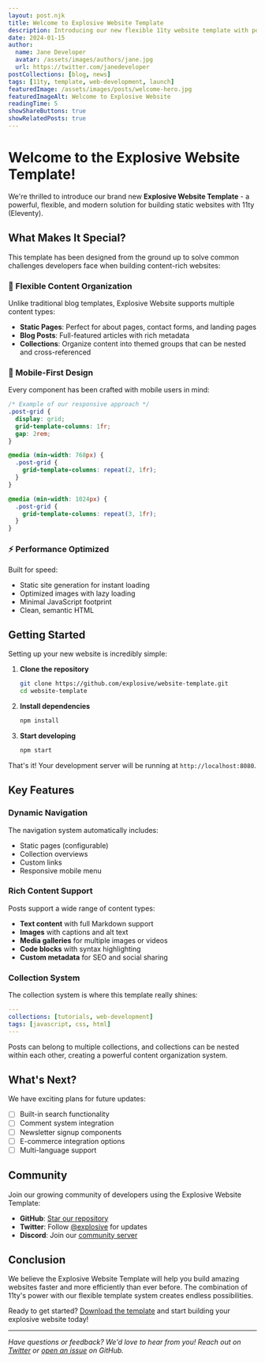 ```yaml
---
layout: post.njk
title: Welcome to Explosive Website Template
description: Introducing our new flexible 11ty website template with powerful collection features
date: 2024-01-15
author:
  name: Jane Developer
  avatar: /assets/images/authors/jane.jpg
  url: https://twitter.com/janedeveloper
postCollections: [blog, news]
tags: [11ty, template, web-development, launch]
featuredImage: /assets/images/posts/welcome-hero.jpg
featuredImageAlt: Welcome to Explosive Website
readingTime: 5
showShareButtons: true
showRelatedPosts: true
---
```


# Welcome to the Explosive Website Template!

We're thrilled to introduce our brand new **Explosive Website Template** - a powerful, flexible, and modern solution for building static websites with 11ty (Eleventy).

## What Makes It Special?

This template has been designed from the ground up to solve common challenges developers face when building content-rich websites:

### 🎯 Flexible Content Organization

Unlike traditional blog templates, Explosive Website supports multiple content types:

- **Static Pages**: Perfect for about pages, contact forms, and landing pages
- **Blog Posts**: Full-featured articles with rich metadata
- **Collections**: Organize content into themed groups that can be nested and cross-referenced

### 📱 Mobile-First Design

Every component has been crafted with mobile users in mind:

```css
/* Example of our responsive approach */
.post-grid {
  display: grid;
  grid-template-columns: 1fr;
  gap: 2rem;
}

@media (min-width: 768px) {
  .post-grid {
    grid-template-columns: repeat(2, 1fr);
  }
}

@media (min-width: 1024px) {
  .post-grid {
    grid-template-columns: repeat(3, 1fr);
  }
}
```

### ⚡ Performance Optimized

Built for speed:

- Static site generation for instant loading
- Optimized images with lazy loading
- Minimal JavaScript footprint
- Clean, semantic HTML

## Getting Started

Setting up your new website is incredibly simple:

1. **Clone the repository**
   ```bash
   git clone https://github.com/explosive/website-template.git
   cd website-template
   ```

2. **Install dependencies**
   ```bash
   npm install
   ```

3. **Start developing**
   ```bash
   npm start
   ```

That's it! Your development server will be running at `http://localhost:8080`.

## Key Features

### Dynamic Navigation

The navigation system automatically includes:
- Static pages (configurable)
- Collection overviews
- Custom links
- Responsive mobile menu

### Rich Content Support

Posts support a wide range of content types:

- **Text content** with full Markdown support
- **Images** with captions and alt text
- **Media galleries** for multiple images or videos
- **Code blocks** with syntax highlighting
- **Custom metadata** for SEO and social sharing

### Collection System

The collection system is where this template really shines:

```yaml
---
collections: [tutorials, web-development]
tags: [javascript, css, html]
---
```

Posts can belong to multiple collections, and collections can be nested within each other, creating a powerful content organization system.

## What's Next?

We have exciting plans for future updates:

- [ ] Built-in search functionality
- [ ] Comment system integration
- [ ] Newsletter signup components
- [ ] E-commerce integration options
- [ ] Multi-language support

## Community

Join our growing community of developers using the Explosive Website Template:

- **GitHub**: [Star our repository](https://github.com/explosive/website-template)
- **Twitter**: Follow [@explosive](https://twitter.com/explosive) for updates
- **Discord**: Join our [community server](https://discord.gg/explosive)

## Conclusion

We believe the Explosive Website Template will help you build amazing websites faster and more efficiently than ever before. The combination of 11ty's power with our flexible template system creates endless possibilities.

Ready to get started? [Download the template](https://github.com/explosive/website-template) and start building your explosive website today!

---

*Have questions or feedback? We'd love to hear from you! Reach out on [Twitter](https://twitter.com/explosive) or [open an issue](https://github.com/explosive/website-template/issues) on GitHub.*
